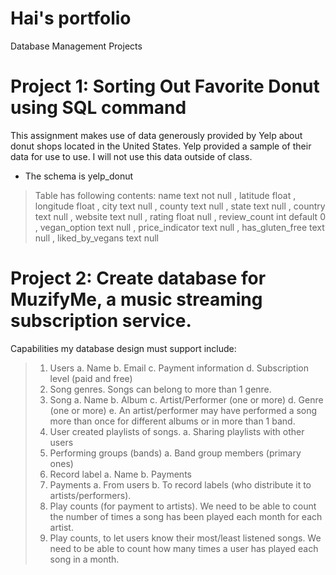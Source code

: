 # Hai's portfolio
Database Management Projects
# Project 1: Sorting Out Favorite Donut using SQL command
This assignment makes use of data generously provided by Yelp about donut shops located in the United States.
Yelp provided a sample of their data for use to use. 
I will not use this data outside of class.
* The schema is yelp_donut
> Table has following contents: name				text not null
	, latitude			float
	, longitude			float
	, city				text null
	, county			text null
	, state				text null
	, country			text null
	, website			text null
	, rating			float null
	, review_count		int default 0
	, vegan_option		text null
	, price_indicator	text null
	, has_gluten_free	text null
	, liked_by_vegans	text null

# Project 2: Create database for MuzifyMe, a music streaming subscription service.
Capabilities my database design must support include:
> 1.	Users 
	a.	Name
	b.	Email
	c.	Payment information
	d.	Subscription level (paid and free)
> 2.	Song genres. Songs can belong to more than 1 genre.
> 3.	Song
	a.	Name
	b.	Album
	c.	Artist/Performer (one or more)
	d.	Genre (one or more)
	e.	An artist/performer may have performed a song more than once for different albums or in more than 1 band.
> 4.	User created playlists of songs.
	a.	Sharing playlists with other users
> 5.	Performing groups (bands)
	a.	Band group members (primary ones)
> 6.	Record label
	a.	Name
	b.	Payments 
> 7.	Payments 
	a.	From users
	b.	To record labels (who distribute it to artists/performers).
> 8.	Play counts (for payment to artists). We need to be able to count the number of times a song has been played each month for each artist.
> 9.	Play counts, to let users know their most/least listened songs. We need to be able to count how many times a user has played each song in a month.

